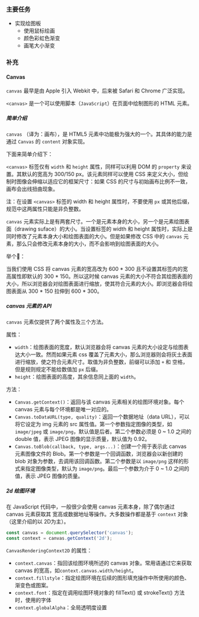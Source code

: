 ### 主要任务

- 实现绘图板
    - 使用鼠标绘画
    - 颜色彩虹色渐变
    - 画笔大小渐变

### 补充

#### Canvas

`canvas` 最早是由 Apple 引入 Webkit 中，后来被 Safari 和 Chrome 广泛实现。

`<canvas>` 是一个可以使用脚本（`JavaScript`）在页面中绘制图形的 HTML 元素。

##### 简单介绍

`canvas` （译为：画布），是 HTML5 元素中功能极为强大的一个。其具体的能力是通过 `Canvas` 的 `content` 对象实现。

下面来简单介绍下：

`<canvas>` 标签仅有 `width` 和 `height` 属性，同样可以利用 DOM 的 `property` 来设置。其默认的宽高为 300/150 px。该元素同样可以使用 CSS 来定义大小，但绘制时图像会伸缩以适应它的框架尺寸：如果 CSS 的尺寸与初始画布比例不一致，画布会出线扭曲现象。

注：在设置 `<canvas>` 标签的 width 和 height 属性时，不要使用 `px` 或其他后缀，规范中这两属性只能是非负整数。

`canvas` 元素实际上是有两套尺寸。一个是元素本身的大小，另一个是元素绘图表面（drawing suface）的大小。当设置标签的 width 和 height 属性时，实际上是同时修改了元素本身大小和绘图表面的大小。但是如果修改 CSS 中的 `canvas` 元素，那么只会修改元素本身的大小，而不会影响到绘图表面的大小。

举个🌰：

当我们使用 CSS 将 canvas 元素的宽高改为 600 * 300 且不设置其标签内的宽高属性即默认的 300 * 150。所以这时候 canvas 元素的大小不符合其绘图表面的大小，所以浏览器会对绘图表面进行缩放，使其符合元素的大小。即浏览器会将绘图表面从 300 * 150 拉伸到 600 * 300。

##### canvas 元素的 API

`canvas` 元素仅提供了两个属性及三个方法。

属性：

- `width`：绘图表面的宽度，默认浏览器会将 canvas 元素的大小设定与绘图表达大小一致。然而如果元素 css 覆盖了元素大小，那么浏览器则会将灰土表面进行缩放，使之符合元素尺寸。取值为非负整数，前缀可以添加 `+` 和 空格，但是规则规定不能给数值加 `px` 后缀。
- `height`：绘图表面的高度，其余信息同上面的 `width`。

方法： 

- `Canvas.getContext()`：返回与该 canvas 元素相关的绘图环境对象。每个 canvas 元素与每个环境都是唯一对应的。
- `Canvas.toDataURL(type, quality)`：返回一个数据地址（data URL），可以将它设定为 img 元素的 src 属性值。第一个参数指定图像的类型，如 `image/jpeg` 或 `image/png`，默认值是后者。第二个参数必须是 0 ~ 1.0 之间的 double 值，表示 JPEG 图像的显示质量，默认值为 0.92。
- `Canvas.toBlob(callback, type, args...)`：创建一个用于表示此 canvas 元素图像文件的 Blob。第一个参数是一个回调函数，浏览器会以新创建的 blob 对象为参数，去调用该回调函数。第二个参数是以 `image/png` 这样的形式来指定图像类型，默认为 `image/png`。最后一个参数为介于 0 ~ 1.0 之间的值，表示 JPEG 图像的质量。

##### 2d 绘图环境

在 JavaScript 代码中，一般很少会使用 canvas 元素本身，除了偶尔通过 canvas 元素获取其 宽高或数据地址等操作。大多数操作都是基于 `context` 对象（这里介绍的以 2D为主）。

```js
const canvas = document.querySelector('canvas');
const context = canvas.getContext('2d');
```

`CanvasRenderingContext2D` 的属性：

- `context.canvas`：指回该绘图环境所述的 canvas 对象。常用语通过它来获取 canvas 的宽高，如`context.canvas.width/height`。
- `context.fillstyle`：指定绘图环境在后续的图形填充操作中所使用的颜色、渐变色或图案。
- `context.font`：指定在调用绘图环境对象的 fillText() 或 strokeText() 方法时，使用的字体
- `context.globalAlpha`：全局透明度设置

